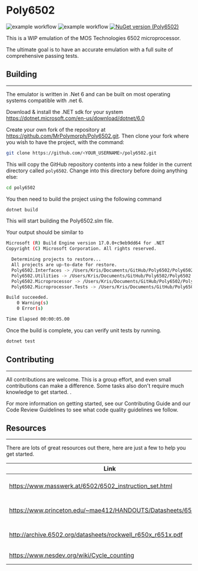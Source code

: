 # Poly6502

![example workflow](https://github.com/MrPolymorph/Poly6502/actions/workflows/dotnet.yml/badge.svg)
![example workflow](https://github.com/MrPolymorph/Poly6502/actions/workflows/codeql.yml/badge.svg)
[![NuGet version (Poly6502)](https://img.shields.io/badge/nuget-v1.0.1-blue)](https://www.nuget.org/packages/Poly6502.Microprocessor/)

This is a WIP emulation of the MOS Technologies 6502 microprocessor.

The ultimate goal is to have an accurate emulation with a full suite of comprehensive 
passing tests.

## Building

---
The emulator is written in .Net 6 and can be built on most operating
systems compatible with .net 6.

Download & install the .NET sdk for your system https://dotnet.microsoft.com/en-us/download/dotnet/6.0

Create your own fork of the repository at  https://github.com/MrPolymorph/Poly6502.git.
Then clone your fork where you wish to have the project, with the command:

```bash
git clone https://github.com/<YOUR_USERNAME>/poly6502.git
```

This will copy the GitHub repository contents into a new folder in the current directory called `poly6502`. Change into this directory before doing anything else:

```bash
cd poly6502
```

You then need to build the project using the following command

```bash
dotnet build
```

This will start building the Poly6502.slm file.

Your output should be similar to 

```bash
Microsoft (R) Build Engine version 17.0.0+c9eb9dd64 for .NET
Copyright (C) Microsoft Corporation. All rights reserved.

  Determining projects to restore...
  All projects are up-to-date for restore.
  Poly6502.Interfaces -> /Users/Kris/Documents/GitHub/Poly6502/Poly6502.Interfaces/bin/Debug/net6.0/Poly6502.Interfaces.dll
  Poly6502.Utilities -> /Users/Kris/Documents/GitHub/Poly6502/Poly6502.Utilities/bin/Debug/net6.0/Poly6502.Utilities.dll
  Poly6502.Microprocessor -> /Users/Kris/Documents/GitHub/Poly6502/Poly6502.Microprocessor/bin/Debug/net6.0/Poly6502.Microprocessor.dll
  Poly6502.Microprocessor.Tests -> /Users/Kris/Documents/GitHub/Poly6502/Poly6502.Microprocessor.Tests/bin/Debug/net6.0/Poly6502.Microprocessor.Tests.dll

Build succeeded.
    0 Warning(s)
    0 Error(s)

Time Elapsed 00:00:05.00
```

Once the build is complete, you can verify unit tests by running.

```bash
dotnet test
```

## Contributing

---

All contributions are welcome. This is a group effort, and even small contributions can make a difference. 
Some tasks also don't require much knowledge to get started.
.

For more information on getting started, see our Contributing Guide and our Code Review Guidelines to see what code quality guidelines we follow.

## Resources

---
There are lots of great resources out there, here are just a few to help you get started.

| Link                                                            | Description              |
|-----------------------------------------------------------------|--------------------------|
 | https://www.masswerk.at/6502/6502_instruction_set.html          | 6502 Instruction Set     |
| https://www.princeton.edu/~mae412/HANDOUTS/Datasheets/6502.pdf  | Synertek 6502 Data Sheet |
| http://archive.6502.org/datasheets/rockwell_r650x_r651x.pdf     | Rockwell 6502 Data Sheet |
| https://www.nesdev.org/wiki/Cycle_counting                      | Cycle Counting           |
